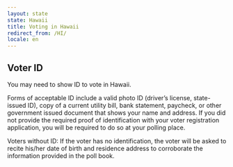 ```yaml
---
layout: state
state: Hawaii
title: Voting in Hawaii
redirect_from: /HI/
locale: en
---
```


## Voter ID

You may need to show ID to vote in Hawaii.

Forms of acceptable ID include a valid photo ID (driver’s license, state-issued ID), copy of a current utility bill, bank statement, paycheck, or other government issued document that shows your name and address. If you did not provide the required proof of identification with your voter registration application, you will be required to do so at your polling place.

Voters without ID: If the voter has no identification, the voter will be asked to recite his/her date of birth and residence address to corroborate the information provided in the poll book.
